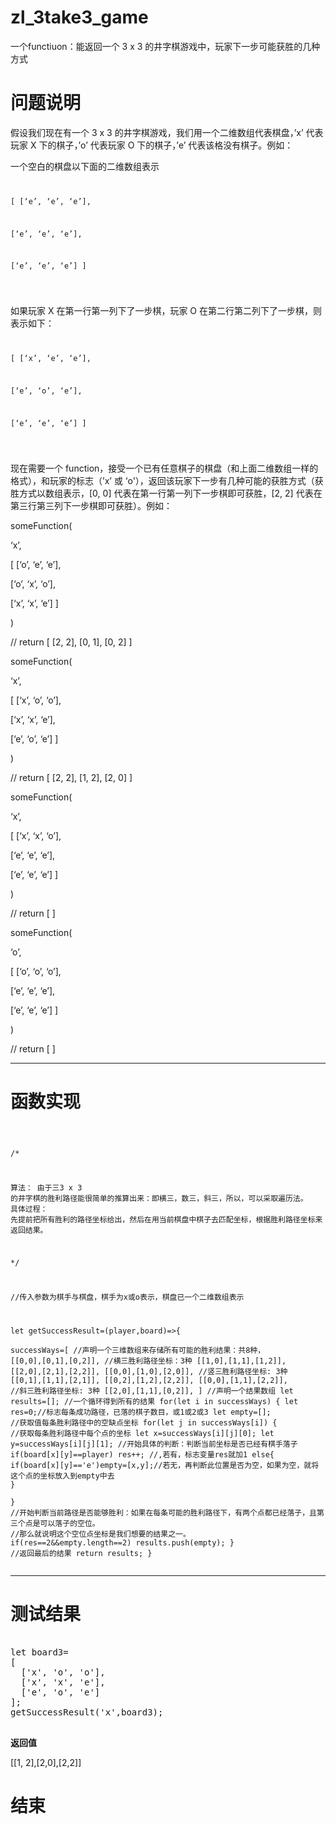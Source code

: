 # zl_3take3_game
一个functiuon：能返回一个 3 x 3 的井字棋游戏中，玩家下一步可能获胜的几种方式


<h1>问题说明</h1>


假设我们现在有一个 3 x 3 的井字棋游戏，我们用一个二维数组代表棋盘，’x’ 代表玩家 X 下的棋子，’o’ 代表玩家 O 下的棋子，’e’ 代表该格没有棋子。例如：

一个空白的棋盘以下面的二维数组表示
<code>

[ [‘e’, ‘e’, ‘e’],

  [‘e’, ‘e’, ‘e’],

  [‘e’, ‘e’, ‘e’] ]

 </code>

如果玩家 X 在第一行第一列下了一步棋，玩家 O 在第二行第二列下了一步棋，则表示如下：
<code>

[ [‘x’, ‘e’, ‘e’],

  [‘e’, ‘o’, ‘e’],

  [‘e’, ‘e’, ‘e’] ]

 </code>

现在需要一个 function，接受一个已有任意棋子的棋盘（和上面二维数组一样的格式），和玩家的标志（’x’ 或 ‘o'），返回该玩家下一步有几种可能的获胜方式（获胜方式以数组表示，[0, 0] 代表在第一行第一列下一步棋即可获胜，[2, 2] 代表在第三行第三列下一步棋即可获胜）。例如：

</code> 

someFunction(

‘x’,

[ [‘o’, ‘e’, ‘e’],

  [‘o’, ‘x’, ‘o’],

  [‘x’, ‘x’, ‘e’] ]

)

// return [ [2, 2], [0, 1], [0, 2] ]

 

someFunction(

‘x’,

[ [‘x’, ‘o’, ‘o’],

  [‘x’, ‘x’, ‘e’],

  [‘e’, ‘o’, ‘e’] ]

)

// return [ [2, 2], [1, 2], [2, 0] ]

 

someFunction(

‘x’,

[ [‘x’, ‘x’, ‘o’],

  [‘e’, ‘e’, ‘e’],

  [‘e’, ‘e’, ‘e’] ]

)

// return [ ]

 

someFunction(

‘o’,

[ [‘o’, ‘o’, ‘o’],

  [‘e’, ‘e’, ‘e’],

  [‘e’, ‘e’, ‘e’] ]

)

// return [ ]
</code>
<hr/>

<h1>函数实现</h1>
<pre>
<code>

/* 

  算法：
       由于三3 x 3 的井字棋的胜利路径能很简单的推算出来：即横三，数三，斜三，所以，可以采取遍历法。
  具体过程：
       先提前把所有胜利的路径坐标给出，然后在用当前棋盘中棋子去匹配坐标，根据胜利路径坐标来返回结果。
	   
*/

//传入参数为棋手与棋盘，棋手为x或o表示，棋盘已一个二维数组表示

let getSuccessResult=(player,board)=>{  
 successWays=[          //声明一个三维数组来存储所有可能的胜利结果：共8种， 
 [[0,0],[0,1],[0,2]],  //横三胜利路径坐标：3种
 [[1,0],[1,1],[1,2]],
 [[2,0],[2,1],[2,2]],
 [[0,0],[1,0],[2,0]],  //竖三胜利路径坐标: 3种
 [[0,1],[1,1],[2,1]],
 [[0,2],[1,2],[2,2]],
 [[0,0],[1,1],[2,2]],  //斜三胜利路径坐标: 3种
 [[2,0],[1,1],[0,2]],
 ]
 //声明一个结果数组
 let results=[];
 //一个循环得到所有的结果
 for(let i in successWays)
 {
   let res=0;//标志每条成功路径，已落的棋子数目，或1或2或3
   let empty=[]; //获取值每条胜利路径中的空缺点坐标
   for(let j in successWays[i])
    {
	   //获取每条胜利路径中每个点的坐标
	   let x=successWays[i][j][0];
	   let y=successWays[i][j][1];
	   //开始具体的判断：判断当前坐标是否已经有棋手落子
	   if(board[x][y]==player) res++; //,若有，标志变量res就加1
	   else{
		   if(board[x][y]=='e')empty=[x,y];//若无，再判断此位置是否为空，如果为空，就将这个点的坐标放入到empty中去
	   }  
    }
  //开始判断当前路径是否能够胜利：如果在每条可能的胜利路径下，有两个点都已经落子，且第三个点是可以落子的空位。
  //那么就说明这个空位点坐标是我们想要的结果之一。
  if(res==2&&empty.length==2) results.push(empty);
 }
 //返回最后的结果
 return results;
}
</code>
</pre>
<hr/>
<h1>测试结果</h1>
<pre>
</code>
let board3=
[
  ['x', 'o', 'o'],
  ['x', 'x', 'e'],
  ['e', 'o', 'e'] 
];
getSuccessResult('x',board3);
</code>
</pre>

<b>返回值</b>

[[1, 2],[2,0],[2,2]]
 

<h1>结束</h1>


